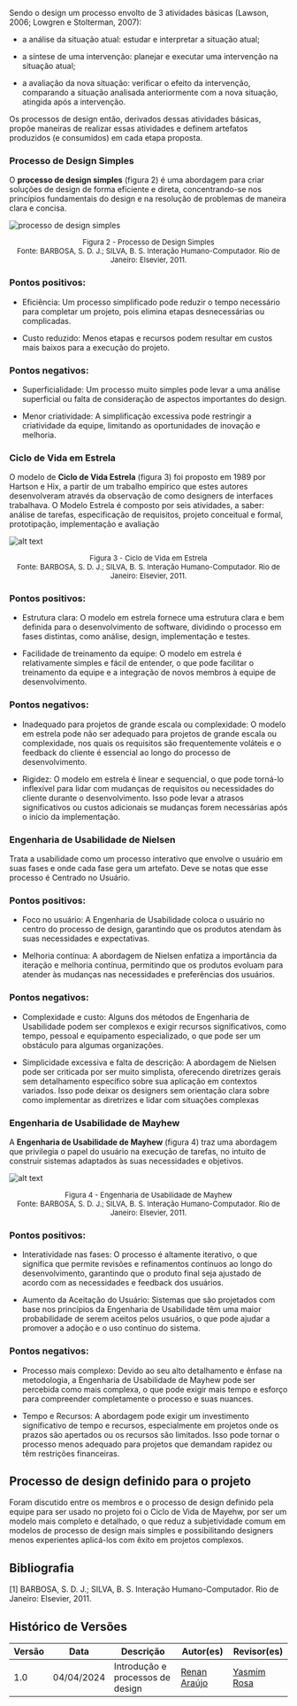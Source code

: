 Sendo o design um processo envolto de 3 atividades básicas (Lawson, 2006; Lowgren e Stolterman, 2007): 

- a análise da situação atual: estudar e interpretar a situação atual;

- a síntese de uma intervenção: planejar e executar uma intervenção na situação atual;

- a avaliação da nova situação: verificar o efeito da intervenção, comparando a situação analisada anteriormente com a nova situação, atingida após a intervenção.

Os processos de design então, derivados dessas atividades básicas, propõe maneiras de realizar essas atividades e definem artefatos produzidos (e consumidos) em cada etapa proposta.

### Processo de Design Simples

O **processo de design simples** (figura 2) é uma abordagem para criar soluções de design de forma eficiente e direta, concentrando-se nos princípios fundamentais do design e na resolução de problemas de maneira clara e concisa.

![processo de design simples](image.png)
<font size="2"><p style="text-align: center"> Figura 2 - Processo de Design Simples  <br> Fonte: BARBOSA, S. D. J.; SILVA, B. S. Interação Humano-Computador. Rio de Janeiro: Elsevier, 2011.</p></font>

### Pontos positivos:

- Eficiência: Um processo simplificado pode reduzir o tempo necessário para completar um projeto, pois elimina etapas desnecessárias ou complicadas.

- Custo reduzido: Menos etapas e recursos podem resultar em custos mais baixos para a execução do projeto.

### Pontos negativos: 

- Superficialidade: Um processo muito simples pode levar a uma análise superficial ou falta de consideração de aspectos importantes do design.

- Menor criatividade: A simplificação excessiva pode restringir a criatividade da equipe, limitando as oportunidades de inovação e melhoria.
### Ciclo de Vida em Estrela

O modelo de **Ciclo de Vida Estrela** (figura 3) foi proposto em 1989 por Hartson e Hix, a partir de um trabalho empírico que estes autores desenvolveram através da observação de como  designers de interfaces trabalhava. O Modelo Estrela é composto por seis atividades, a saber: análise de tarefas, especificação de requisitos, projeto conceitual e formal, prototipação, implementação e avaliação

![alt text](image-1.png)
<font size="2"><p style="text-align: center"> Figura 3 - Ciclo de Vida em Estrela  <br>  Fonte: BARBOSA, S. D. J.; SILVA, B. S. Interação Humano-Computador. Rio de Janeiro: Elsevier, 2011.</p></font>

### Pontos positivos: 

- Estrutura clara: O modelo em estrela fornece uma estrutura clara e bem definida para o desenvolvimento de software, dividindo o processo em fases distintas, como análise, design, implementação e testes.

- Facilidade de treinamento da equipe: O modelo em estrela é relativamente simples e fácil de entender, o que pode facilitar o treinamento da equipe e a integração de novos membros à equipe de desenvolvimento.

### Pontos negativos: 

- Inadequado para projetos de grande escala ou complexidade: O modelo em estrela pode não ser adequado para projetos de grande escala ou complexidade, nos quais os requisitos são frequentemente voláteis e o feedback do cliente é essencial ao longo do processo de desenvolvimento.

- Rigidez: O modelo em estrela é linear e sequencial, o que pode torná-lo inflexível para lidar com mudanças de requisitos ou necessidades do cliente durante o desenvolvimento. Isso pode levar a atrasos significativos ou custos adicionais se mudanças forem necessárias após o início da implementação.

### Engenharia de Usabilidade de Nielsen

Trata a usabilidade como um processo interativo que envolve o usuário em suas fases e onde cada fase gera um artefato. Deve se notas que esse processo é Centrado no Usuário.

### Pontos positivos: 

- Foco no usuário: A Engenharia de Usabilidade coloca o usuário no centro do processo de design, garantindo que os produtos atendam às suas necessidades e expectativas.

- Melhoria contínua: A abordagem de Nielsen enfatiza a importância da iteração e melhoria contínua, permitindo que os produtos evoluam para atender às mudanças nas necessidades e preferências dos usuários.

### Pontos negativos: 

- Complexidade e custo: Alguns dos métodos de Engenharia de Usabilidade podem ser complexos e exigir recursos significativos, como tempo, pessoal e equipamento especializado, o que pode ser um obstáculo para algumas organizações.

- Simplicidade excessiva e falta de descrição: A abordagem de Nielsen pode ser criticada por ser muito simplista, oferecendo diretrizes gerais sem detalhamento específico sobre sua aplicação em contextos variados. Isso pode deixar os designers sem orientação clara sobre como implementar as diretrizes e lidar com situações complexas

### Engenharia de Usabilidade de Mayhew


A **Engenharia de Usabilidade de Mayhew** (figura 4) traz uma abordagem que privilegia o papel do usuário na execução de tarefas, no intuito de construir sistemas adaptados às suas necessidades e objetivos. 

![alt text](image-2.png)
<font size="2"><p style="text-align: center"> Figura 4 - Engenharia de Usabilidade de Mayhew  <br> Fonte: BARBOSA, S. D. J.; SILVA, B. S. Interação Humano-Computador. Rio de Janeiro: Elsevier, 2011.</p></font>

### Pontos positivos:

- Interatividade nas fases: O processo é altamente iterativo, o que significa que permite revisões e refinamentos contínuos ao longo do desenvolvimento, garantindo que o produto final seja ajustado de acordo com as necessidades e feedback dos usuários.

- Aumento da Aceitação do Usuário: Sistemas que são projetados com base nos princípios da Engenharia de Usabilidade têm uma maior probabilidade de serem aceitos pelos usuários, o que pode ajudar a promover a adoção e o uso contínuo do sistema.

### Pontos negativos: 

- Processo mais complexo: Devido ao seu alto detalhamento e ênfase na metodologia, a Engenharia de Usabilidade de Mayhew pode ser percebida como mais complexa, o que pode exigir mais tempo e esforço para compreender completamente o processo e suas nuances.

- Tempo e Recursos: A abordagem pode exigir um investimento significativo de tempo e recursos, especialmente em projetos onde os prazos são apertados ou os recursos são limitados. Isso pode tornar o processo menos adequado para projetos que demandam rapidez ou têm restrições financeiras.


## Processo de design definido para o projeto

Foram discutido entre os membros e o processo de design definido pela equipe para ser usado no projeto foi o Ciclo de Vida de Mayehw, por ser um modelo mais completo e detalhado, o que reduz a subjetividade comum em modelos de processo de design mais simples e possibilitando designers menos experientes aplicá-los com êxito em projetos complexos.

## Bibliografia
[1] BARBOSA, S. D. J.; SILVA, B. S. Interação Humano-Computador. Rio de Janeiro: Elsevier, 2011.

## Histórico de Versões

| Versão |    Data    | Descrição                                 | Autor(es)                                       | Revisor(es)                                    |
| ------ | :--------: | ----------------------------------------- | ----------------------------------------------- | ---------------------------------------------- |
| 1.0    | 04/04/2024 | Introdução e processos de design |  [Renan Araújo](https://github.com/renantfm4)   | [Yasmim Rosa](https://github.com/yaskisoba) |
